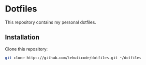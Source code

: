 # Dotfiles

This repository contains my personal dotfiles.

## Installation

Clone this repository:
```bash
git clone https://github.com/tehuticode/dotfiles.git ~/dotfiles

